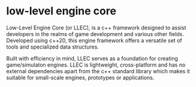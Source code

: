 # low-level engine core
Low-Level Engine Core (or LLEC), is a c++ framework designed to assist developers in the realms of game development and various other fields. Developed using c++20, this engine framework offers a versatile set of tools and specialized data structures.

Built with efficiency in mind, LLEC serves as a foundation for creating game/simulaton engines. LLEC is lightweight, cross-platform and has no external dependencies apart from the c++ standard library which makes it suitable for small-scale engines, prototypes or applications.
